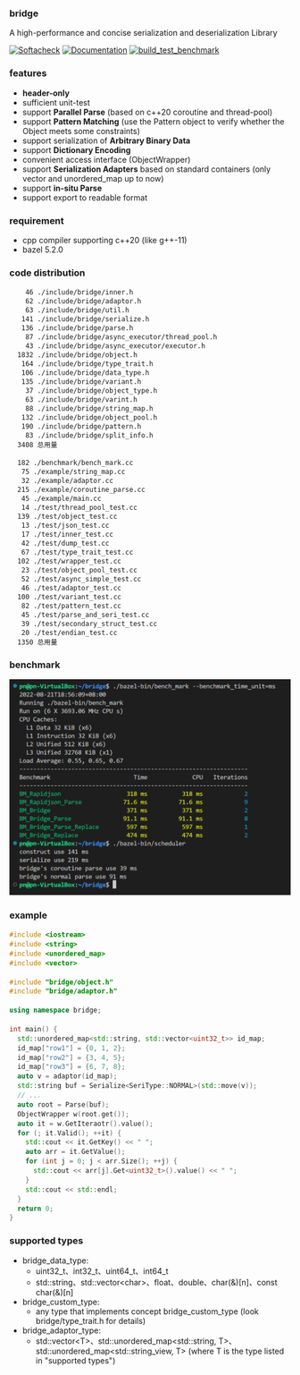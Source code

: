 ### bridge

A high-performance and concise serialization and deserialization Library

[![Softacheck](https://softacheck.com/app/repository/chloro-pn/bridge/badge)](https://softacheck.com/app/repository/chloro-pn/bridge/issues) [![Documentation](https://softacheck.com/app/repository/chloro-pn/bridge/documentation/badge)](https://softacheck.com/app/docs/chloro-pn/bridge/) [![build_test_benchmark](https://github.com/chloro-pn/bridge/actions/workflows/build_and_test_with_bazel.yaml/badge.svg?branch=master)](https://github.com/chloro-pn/bridge/actions/workflows/build_and_test_with_bazel.yaml)

### features

* **header-only**
* sufficient unit-test
* support **Parallel Parse** (based on c++20 coroutine and thread-pool)
* support **Pattern Matching** (use the Pattern object to verify whether the Object meets some constraints)
* support serialization of **Arbitrary Binary Data**
* support **Dictionary Encoding**
* convenient access interface (ObjectWrapper)
* support **Serialization Adapters** based on standard containers (only vector and unordered_map up to now)
* support **in-situ Parse**
* support export to readable format

### requirement
* cpp compiler supporting c++20 (like g++-11)
* bazel 5.2.0

### code distribution
```
    46 ./include/bridge/inner.h
    62 ./include/bridge/adaptor.h
    63 ./include/bridge/util.h
   141 ./include/bridge/serialize.h
   136 ./include/bridge/parse.h
    87 ./include/bridge/async_executor/thread_pool.h
    43 ./include/bridge/async_executor/executor.h
  1832 ./include/bridge/object.h
   164 ./include/bridge/type_trait.h
   106 ./include/bridge/data_type.h
   135 ./include/bridge/variant.h
    37 ./include/bridge/object_type.h
    63 ./include/bridge/varint.h
    88 ./include/bridge/string_map.h
   132 ./include/bridge/object_pool.h
   190 ./include/bridge/pattern.h
    83 ./include/bridge/split_info.h
  3408 总用量

  182 ./benchmark/bench_mark.cc
   75 ./example/string_map.cc
   32 ./example/adaptor.cc
  215 ./example/coroutine_parse.cc
   45 ./example/main.cc
   14 ./test/thread_pool_test.cc
  139 ./test/object_test.cc
   13 ./test/json_test.cc
   17 ./test/inner_test.cc
   42 ./test/dump_test.cc
   67 ./test/type_trait_test.cc
  102 ./test/wrapper_test.cc
   23 ./test/object_pool_test.cc
   52 ./test/async_simple_test.cc
   46 ./test/adaptor_test.cc
  100 ./test/variant_test.cc
   82 ./test/pattern_test.cc
   45 ./test/parse_and_seri_test.cc
   39 ./test/secondary_struct_test.cc
   20 ./test/endian_test.cc
  1350 总用量
```
### benchmark
![image](https://github.com/chloro-pn/bridge/blob/master/png/benchmark.PNG)



### example 
```c++
#include <iostream>
#include <string>
#include <unordered_map>
#include <vector>

#include "bridge/object.h"
#include "bridge/adaptor.h"

using namespace bridge;

int main() {
  std::unordered_map<std::string, std::vector<uint32_t>> id_map;
  id_map["row1"] = {0, 1, 2};
  id_map["row2"] = {3, 4, 5};
  id_map["row3"] = {6, 7, 8};
  auto v = adaptor(id_map);
  std::string buf = Serialize<SeriType::NORMAL>(std::move(v));
  // ...
  auto root = Parse(buf);
  ObjectWrapper w(root.get());
  auto it = w.GetIteraotr().value();
  for (; it.Valid(); ++it) {
    std::cout << it.GetKey() << " ";
    auto arr = it.GetValue();
    for (int j = 0; j < arr.Size(); ++j) {
      std::cout << arr[j].Get<uint32_t>().value() << " ";
    }
    std::cout << std::endl;
  }
  return 0;
}
```

### supported types
* bridge_data_type:
  * uint32_t、int32_t、uint64_t、int64_t
  * std::string、std::vector\<char\>、float、double、char(&)[n]、const char(&)[n]
* bridge_custom_type:
  * any type that implements concept bridge_custom_type (look bridge/type_trait.h for details)
* bridge_adaptor_type:
  * std::vector\<T\>、std::unordered_map<std::string, T>、std::unordered_map<std::string_view, T> (where T is the type listed in "supported types")
